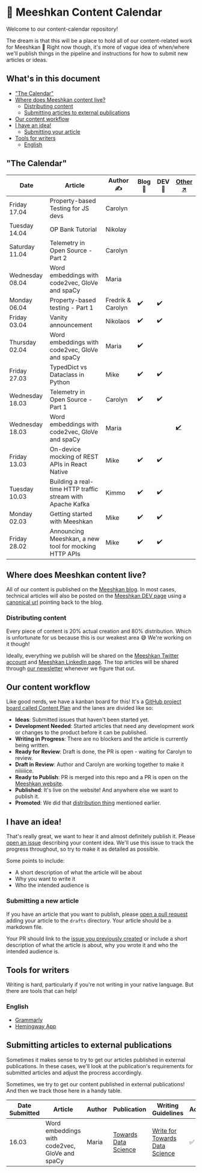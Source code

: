 # 📅 Meeshkan Content Calendar

Welcome to our content-calendar repository!

The dream is that this will be a place to hold all of our content-related work for Meeshkan 💫 Right now though, it's more of vague idea of when/where we'll publish things in the pipeline and instructions for how to submit new articles or ideas.

## What's in this document

- ["The Calendar"](#the-calendar)
- [Where does Meeshkan content live?](#where-does-meeshkan-content-live)
  - [Distributing content](#distributing-content)
  - [Submitting articles to external publications](#submitting-articles-to-external-publications)
- [Our content workflow](#our-content-workflow)
- [I have an idea!](#i-have-an-idea)
  - [Submitting your article](#submitting-a-new-article)
- [Tools for writers](#tools-for-writers)
  - [English](#english)

## "The Calendar"

| Date            | Article                                                    | Author ✍️         | Blog 🔖 | DEV 📓 | [Other ↗️](.EXTERNAL.md)                                                                        |
| --------------- | ---------------------------------------------------------- | ----------------- | ------- | ------ | ----------------------------------------------------------------------------------------------- |
| Friday 17.04    | Property-based Testing for JS devs                         | Carolyn           |         |        |                                                                                                 |
| Tuesday 14.04   | OP Bank Tutorial                                           | Nikolay           |         |        |                                                                                                 |
| Saturday 11.04  | Telemetry in Open Source - Part 2                          | Carolyn           |         |        |                                                                                                 |
| Wednesday 08.04 | Word embeddings with code2vec, GloVe and spaCy             | Maria             |         |        |                                                                                                 |
| Monday 06.04    | Property-based testing - Part 1                            | Fredrik & Carolyn | ✔️      | ✔️     |                                                                                                 |
| Friday 03.04    | Vanity announcement                                        | Nikolaos          | ✔️      | ✔️     |                                                                                                 |
| Thursday 02.04  | Word embeddings with code2vec, GloVe and spaCy             | Maria             | ✔️      |        |                                                                                                 |
| Friday 27.03    | TypedDict vs Dataclass in Python                           | Mike              | ✔️      | ✔️     |                                                                                                 |
| Wednesday 18.03 | Telemetry in Open Source - Part 1                          | Carolyn           | ✔️      | ✔️     |                                                                                                 |
| Wednesday 18.03 | Word embeddings with code2vec, GloVe and spaCy             | Maria             |         |        | [✔️](https://towardsdatascience.com/word-embeddings-with-code2vec-glove-and-spacy-5b26420bf632) |
| Friday 13.03    | On-device mocking of REST APIs in React Native             | Mike              | ✔️      | ✔️     |                                                                                                 |
| Tuesday 10.03   | Building a real-time HTTP traffic stream with Apache Kafka | Kimmo             | ✔️      | ✔️     |                                                                                                 |
| Monday 02.03    | Getting started with Meeshkan                              | Mike              | ✔️      | ✔️     |                                                                                                 |
| Friday 28.02    | Announcing Meeshkan, a new tool for mocking HTTP APIs      | Mike              | ✔️      | ✔️     |                                                                                                 |

## Where does Meeshkan content live?

All of our content is published on the [Meeshkan blog](http://meeshkan.com/blog/). In most cases, technical articles will also be posted on the [Meeshkan DEV page](https://dev.to/meeshkan/) using a [canonical url](https://yoast.com/rel-canonical/) pointing back to the blog.

### Distributing content

Every piece of content is 20% actual creation and 80% distribution. Which is unfortunate for us because this is our weakest area :sweat_smile: We're working on it though!

Ideally, everything we publish will be shared on the [Meeshkan Twitter account](https://twitter.com/meeshkanml?lang=en) and [Meeshkan LinkedIn page](https://www.linkedin.com/company/meeshkan/). The top articles will be shared through [our newsletter](https://www.subscribepage.com/meeshkan) whenever we figure that out.

## Our content workflow

Like good nerds, we have a kanban board for this! It's a [GitHub project board called Content Plan](https://github.com/orgs/meeshkan/projects/3) and the lanes are divided like so:

- **Ideas**: Submitted issues that haven't been started yet.
- **Development Needed**: Started articles that need any development work or changes to the product before it can be published.
- **Writing in Progress**: There are no blockers and the article is currently being written.
- **Ready for Review**: Draft is done, the PR is open - waiting for Carolyn to review.
- **Draft in Review**: Author and Carolyn are working together to make it niiiiiice.
- **Ready to Publish**: PR is merged into this repo and a PR is open on the [Meeshkan website](https://github.com/Meeshkan/worlds-greatest-website).
- **Published**: It's live on the website! And anywhere else we want to publish it.
- **Promoted**: We did that [distribution thing](#distributing-content) mentioned earlier.

## I have an idea!

That's really great, we want to hear it and almost definitely publish it. Please [open an issue](https://github.com/meeshkan/content-calendar/issues) describing your content idea. We'll use this issue to track the progress throughout, so try to make it as detailed as possible.

Some points to include:

- A short description of what the article will be about
- Why you want to write it
- Who the intended audience is

### Submitting a new article

If you have an article that you want to publish, please [open a pull request](https://github.com/meeshkan/content-calendar/pulls) adding your article to the `drafts` directory. Your article should be a markdown file.

Your PR should link to the [issue you previously created](#i-have-an-idea) or include a short description of what the article is about, why you wrote it and who the intended audience is.

## Tools for writers

Writing is hard, particularly if you're not writing in your native language. But there are tools that can help!

### English

- [Grammarly](https://www.grammarly.com)
- [Hemingway App](hemingwayapp.com/)

## Submitting articles to external publications

Sometimes it makes sense to try to get our articles published in external publications. In these cases, we'll look at the publication's requirements for submitted articles and adjust the procress accordingly.

Sometimes, we try to get our content published in external publications! And then we track those here in a handy table.

| Date Submitted | Article                                        | Author | Publication                                             | Writing Guidelines                                                                     | Accepted           | Rejected | Date Published | Link                                                                                            |
| -------------- | ---------------------------------------------- | ------ | ------------------------------------------------------- | -------------------------------------------------------------------------------------- | ------------------ | -------- | -------------- | ----------------------------------------------------------------------------------------------- |
| 16.03          | Word embeddings with code2vec, GloVe and spaCy | Maria  | [Towards Data Science](https://towardsdatascience.com/) | [Write for Towards Data Science](https://towardsdatascience.com/questions-96667b06af5) | :white_check_mark: |          | 18.03          | [🔗](https://towardsdatascience.com/word-embeddings-with-code2vec-glove-and-spacy-5b26420bf632) |
